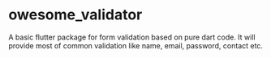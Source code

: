 # owesome_validator

A basic flutter package for form validation based on pure dart code.
It will provide most of common validation like name, email, password, contact etc.
